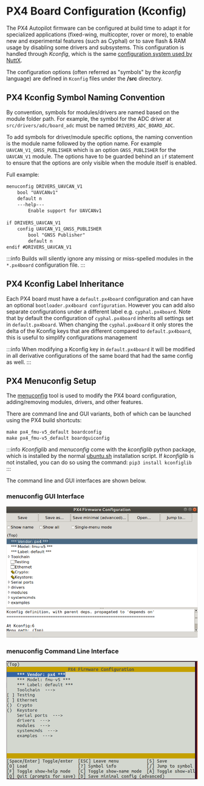 # PX4 Board Configuration (Kconfig)

The PX4 Autopilot firmware can be configured at build time to adapt it for specialized applications (fixed-wing, multicopter, rover or more), to enable new and experimental features (such as Cyphal) or to save flash & RAM usage by disabling some drivers and subsystems.
This configuration is handled through _Kconfig_, which is the same [configuration system used by NuttX](../hardware/porting_guide_nuttx.md#nuttx-menuconfig-setup).

The configuration options (often referred as "symbols" by the _kconfig_ language) are defined in `Kconfig` files under the **/src** directory.

## PX4 Kconfig Symbol Naming Convention

By convention, symbols for modules/drivers are named based on the module folder path.
For example, the symbol for the ADC driver at `src/drivers/adc/board_adc` must be named `DRIVERS_ADC_BOARD_ADC`.

To add symbols for driver/module specific options, the naming convention is the module name followed by the option name.
For example `UAVCAN_V1_GNSS_PUBLISHER` which is an option `GNSS_PUBLISHER` for the `UAVCAN_V1` module.
The options have to be guarded behind an `if` statement to ensure that the options are only visible when the module itself is enabled.

Full example:

```
menuconfig DRIVERS_UAVCAN_V1
    bool "UAVCANv1"
    default n
    ---help---
        Enable support for UAVCANv1

if DRIVERS_UAVCAN_V1
    config UAVCAN_V1_GNSS_PUBLISHER
        bool "GNSS Publisher"
        default n
endif #DRIVERS_UAVCAN_V1
```

:::info
Builds will silently ignore any missing or miss-spelled modules in the `*.px4board` configuration file.
:::

## PX4 Kconfig Label Inheritance

Each PX4 board must have a `default.px4board` configuration and can have an optional `bootloader.px4board configuration`.
However you can add also separate configurations under a different label e.g. `cyphal.px4board`.
Note that by default the configuration of `cyphal.px4board` inherits all settings set in `default.px4board`.
When changing the `cyphal.px4board` it only stores the delta of the Kconfig keys that are different compared to `default.px4board`, this is useful to simplify configurations management

:::info
When modifying a Kconfig key in `default.px4board` it will be modified in all derivative configurations of the same board that had the same config as well.
:::

## PX4 Menuconfig Setup

The [menuconfig](https://pypi.org/project/kconfiglib/#menuconfig-interfaces) tool is used to modify the PX4 board configuration, adding/removing modules, drivers, and other features.

There are command line and GUI variants, both of which can be launched using the PX4 build shortcuts:

```
make px4_fmu-v5_default boardconfig
make px4_fmu-v5_default boardguiconfig
```

:::info
_Kconfiglib_ and _menuconfig_ come with the _kconfiglib_ python package, which is installed by the normal [ubuntu.sh](https://github.com/PX4/PX4-Autopilot/blob/main/Tools/setup/ubuntu.sh) installation script.
If _kconfiglib_ is not installed, you can do so using the command: `pip3 install kconfiglib`
:::

The command line and GUI interfaces are shown below.

### menuconfig GUI Interface

![menuconfig GUI interface](../../assets/hardware/kconfig-menuconfig.png)

### menuconfig Command Line Interface

![menuconfig command line interface](../../assets/hardware/kconfig-guiconfig.png)
